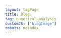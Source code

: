 ```yaml
---
layout: tagPage
title: Blog
tag: numerical-analysis
customJS: ["blogImage"]
robots: noindex
---
```

